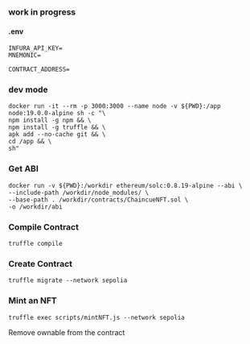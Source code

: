 ### work in progress

#### .env

```
INFURA_API_KEY=
MNEMONIC=

CONTRACT_ADDRESS=
```

### dev mode

```
docker run -it --rm -p 3000:3000 --name node -v ${PWD}:/app node:19.0.0-alpine sh -c "\
npm install -g npm && \
npm install -g truffle && \
apk add --no-cache git && \
cd /app && \
sh"
```

### Get ABI

```
docker run -v ${PWD}:/workdir ethereum/solc:0.8.19-alpine --abi \
--include-path /workdir/node_modules/ \
--base-path . /workdir/contracts/ChaincueNFT.sol \
-o /workdir/abi
```

### Compile Contract

```
truffle compile
```

### Create Contract

```
truffle migrate --network sepolia
```

### Mint an NFT

```
truffle exec scripts/mintNFT.js --network sepolia
```

Remove ownable from the contract
